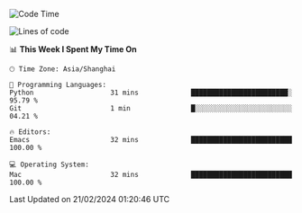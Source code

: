 <!--START_SECTION:waka-->
![Code Time](http://img.shields.io/badge/Code%20Time-1%2C792%20hrs%2037%20mins-blue)

![Lines of code](https://img.shields.io/badge/From%20Hello%20World%20I%27ve%20Written-289.1%20thousand%20lines%20of%20code-blue)

📊 **This Week I Spent My Time On** 

```text
🕑︎ Time Zone: Asia/Shanghai

💬 Programming Languages: 
Python                   31 mins             ████████████████████████░   95.79 % 
Git                      1 min               █░░░░░░░░░░░░░░░░░░░░░░░░   04.21 % 

🔥 Editors: 
Emacs                    32 mins             █████████████████████████   100.00 % 

💻 Operating System: 
Mac                      32 mins             █████████████████████████   100.00 % 
```


 Last Updated on 21/02/2024 01:20:46 UTC
<!--END_SECTION:waka-->
